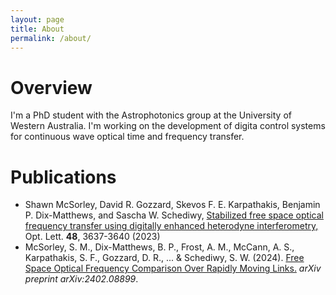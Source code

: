 ```yaml
---
layout: page
title: About
permalink: /about/
---
```

# Overview

I'm a PhD student with the Astrophotonics group at the University of Western Australia. I'm working on the development of digita control systems for continuous wave optical time and frequency transfer. 

# Publications
- Shawn McSorley, David R. Gozzard, Skevos F. E. Karpathakis, Benjamin P. Dix-Matthews, and Sascha W. Schediwy, [Stabilized free space optical frequency transfer using digitally enhanced heterodyne interferometry,](https://doi.org/10.1364/OL.492356) Opt. Lett. **48**, 3637-3640 (2023)
- McSorley, S. M., Dix-Matthews, B. P., Frost, A. M., McCann, A. S., Karpathakis, S. F., Gozzard, D. R., ... & Schediwy, S. W. (2024). [Free Space Optical Frequency Comparison Over Rapidly Moving Links.](https://arxiv.org/abs/2402.08899) _arXiv preprint arXiv:2402.08899_.
